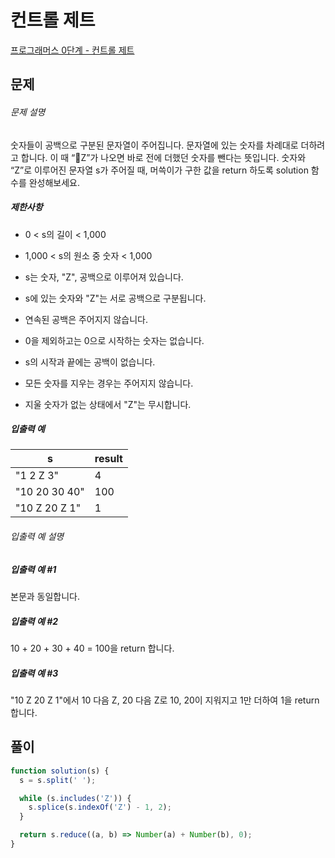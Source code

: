 # 컨트롤 제트

[프로그래머스 0단계 - 컨트롤 제트](https://school.programmers.co.kr/learn/courses/30/lessons/120853)

## 문제

###### 문제 설명

숫자들이 공백으로 구분된 문자열이 주어집니다. 문자열에 있는 숫자를 차례대로 더하려고 합니다. 이 때 “Z”가 나오면 바로 전에 더했던 숫자를 뺀다는 뜻입니다. 숫자와 “Z”로 이루어진 문자열 s가 주어질 때, 머쓱이가 구한 값을 return 하도록 solution 함수를 완성해보세요.

##### 제한사항

- 0 < s의 길이 < 1,000

- 1,000 < s의 원소 중 숫자 < 1,000

- s는 숫자, "Z", 공백으로 이루어져 있습니다.

- s에 있는 숫자와 "Z"는 서로 공백으로 구분됩니다.

- 연속된 공백은 주어지지 않습니다.

- 0을 제외하고는 0으로 시작하는 숫자는 없습니다.

- s의 시작과 끝에는 공백이 없습니다.

- 모든 숫자를 지우는 경우는 주어지지 않습니다.

- 지울 숫자가 없는 상태에서 "Z"는 무시합니다.

##### 입출력 예

| s             | result |
| ------------- | ------ |
| "1 2 Z 3"     | 4      |
| "10 20 30 40" | 100    |
| "10 Z 20 Z 1" | 1      |

###### 입출력 예 설명

##### 입출력 예 #1

본문과 동일합니다.

##### 입출력 예 #2

10 + 20 + 30 + 40 = 100을 return 합니다.

##### 입출력 예 #3

"10 Z 20 Z 1"에서 10 다음 Z, 20 다음 Z로 10, 20이 지워지고 1만 더하여 1을 return 합니다.

## 풀이

```javascript
function solution(s) {
  s = s.split(' ');

  while (s.includes('Z')) {
    s.splice(s.indexOf('Z') - 1, 2);
  }

  return s.reduce((a, b) => Number(a) + Number(b), 0);
}
```
